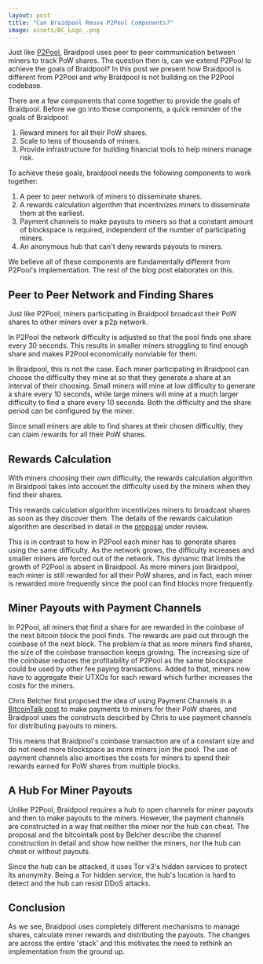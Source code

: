 ```yaml
---
layout: post
title: "Can Braidpool Reuse P2Pool Components?"
image: assets/BC_Logo_.png
---
```


Just like [P2Pool](http://p2pool.in/), Braidpool uses peer to peer
communication between miners to track PoW shares. The question then
is, can we extend P2Pool to achieve the goals of Braidpool? In this
post we present how Braidpool is different from P2Pool and why
Braidpool is not building on the P2Pool codebase.

There are a few components that come together to provide the goals of
Braidpool. Before we go into those components, a quick reminder of the
goals of Braidpool:

1. Reward miners for all their PoW shares.
2. Scale to tens of thousands of miners.
3. Provide infrastructure for building financial tools to help miners
   manage risk.

To achieve these goals, braidpool needs the following components to
work together:

1. A peer to peer network of miners to disseminate shares.
2. A rewards calculation algorithm that incentivizes miners to
   disseminate them at the earliest.
3. Payment channels to make payouts to miners so that a constant
   amount of blockspace is required, independent of the number of
   participating miners.
4. An anonymous hub that can't deny rewards payouts to miners.

We believe all of these components are fundamentally different from
P2Pool's implementation. The rest of the blog post elaborates on this.

## Peer to Peer Network and Finding Shares

Just like P2Pool, miners participating in Braidpool broadcast their PoW
shares to other miners over a p2p network.

In P2Pool the network difficulty is adjusted so that the pool finds
one share every 30 seconds. This results in smaller miners struggling
to find enough share and makes P2Pool economically nonviable for them.

In Braidpool, this is not the case. Each miner participating in
Braidpool can choose the difficulty they mine at so that they generate
a share at an interval of their choosing. Small miners will mine at
low difficulty to generate a share every 10 seconds, while large
miners will mine at a much larger difficulty to find a share every 10
seconds. Both the difficulty and the share period can be configured by
the miner.

Since small miners are able to find shares at their chosen
difficultly, they can claim rewards for all their PoW shares.

## Rewards Calculation

With miners choosing their own difficulty, the rewards calculation
algorithm in Braidpool takes into account the difficulty used by the
miners when they find their shares.

This rewards calculation algorithm incentivizes miners to broadcast
shares as soon as they discover them. The details of the rewards
calculation algorithm are described in detail in the
[proposal](https://github.com/pool2win/braidpool/blob/main/proposal/proposal.pdf)
under review.

This is in contrast to how in P2Pool each miner has to generate shares
using the same difficulty. As the network grows, the difficulty
increases and smaller miners are forced out of the network. This
dynamic that limits the growth of P2Pool is absent in Braidpool. As
more miners join Braidpool, each miner is still rewarded for all their
PoW shares, and in fact, each miner is rewarded more frequently since
the pool can find blocks more frequently.

## Miner Payouts with Payment Channels

In P2Pool, all miners that find a share for are rewarded in the
coinbase of the next bitcoin block the pool finds. The rewards are
paid out through the coinbase of the next block. The problem is that
as more miners find shares, the size of the coinbase transaction keeps
growing. The increasing size of the coinbase reduces the profitability
of P2Pool as the same blockspace could be used by other fee paying
transactions. Added to that, miners now have to aggregate their UTXOs
for each reward which further increases the costs for the miners.

Chris Belcher first proposed the idea of using Payment Channels in a
[BitcoinTalk post](https://bitcointalk.org/index.php?topic=2135429.0)
to make payments to miners for their PoW shares, and Braidpool uses
the constructs descirbed by Chris to use payment channels for
distributing payouts to miners.

This means that Braidpool's coinbase transaction are of a constant
size and do not need more blockspace as more miners join the pool. The
use of payment channels also amortises the costs for miners to spend
their rewards earned for PoW shares from multiple blocks.

## A Hub For Miner Payouts

Unlike P2Pool, Braidpool requires a hub to open channels for miner
payouts and then to make payouts to the miners. However, the payment
channels are constructed in a way that neither the miner nor the hub
can cheat. The proposal and the bitcointalk post by Belcher describe
the channel construction in detail and show how neither the miners,
nor the hub can cheat or without payouts.

Since the hub can be attacked, it uses Tor v3's hidden services to
protect its anonymity. Being a Tor hidden service, the hub's location
is hard to detect and the hub can resist DDoS attacks.

## Conclusion

As we see, Braidpool uses completely different mechanisms to manage
shares, calculate miner rewards and distributing the payouts. The
changes are across the entire 'stack' and this motivates the need to
rethink an implementation from the ground up.
